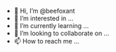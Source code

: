 - 👋 Hi, I’m @beefoxant
- 👀 I’m interested in ...
- 🌱 I’m currently learning ...
- 💞️ I’m looking to collaborate on ...
- 📫 How to reach me ...

<!---
beefoxant/beefoxant is a ✨ special ✨ repository because its `README.md` (this file) appears on your GitHub profile.
You can click the Preview link to take a look at your changes.
--->
